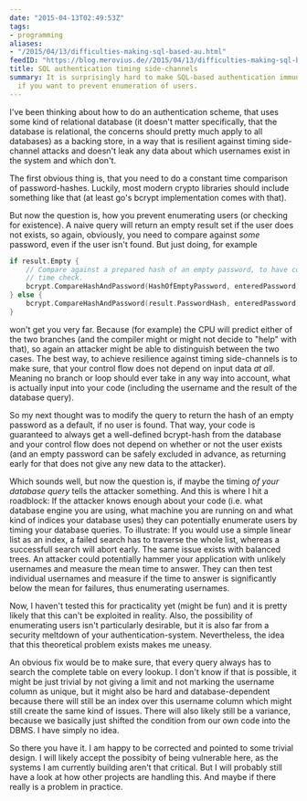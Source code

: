 ```yaml
---
date: "2015-04-13T02:49:53Z"
tags:
- programming
aliases:
- "/2015/04/13/difficulties-making-sql-based-au.html"
feedID: "https://blog.merovius.de//2015/04/13/difficulties-making-sql-based-au.html"
title: SQL authentication timing side-channels
summary: It is surprisingly hard to make SQL-based authentication immune to timing side-channels,
  if you want to prevent enumeration of users.
---
```

I've been thinking about how to do an authentication scheme, that uses some
kind of relational database (it doesn't matter specifically, that the database
is relational, the concerns should pretty much apply to all databases) as a
backing store, in a way that is resilient against timing side-channel attacks
and doesn't leak any data about which usernames exist in the system and which
don't.

The first obvious thing is, that you need to do a constant time comparison of
password-hashes. Luckily, most modern crypto libraries should include something
like that (at least go's bcrypt implementation comes with that).

But now the question is, how you prevent enumerating users (or checking for
existence). A naive query will return an empty result set if the user does not
exists, so again, obviously, you need to compare against *some* password, even
if the user isn't found. But just doing, for example

```go
if result.Empty {
	// Compare against a prepared hash of an empty password, to have constant
	// time check.
	bcrypt.CompareHashAndPassword(HashOfEmptyPassword, enteredPassword)
} else {
	bcrypt.CompareHashAndPassword(result.PasswordHash, enteredPassword)
}
```

won't get you very far. Because (for example) the CPU will predict either of
the two branches (and the compiler might or might not decide to "help" with
that), so again an attacker might be able to distinguish between the two cases.
The best way, to achieve resilience against timing side-channels is to make
sure, that your control flow does not depend on input data *at all*. Meaning no
branch or loop should ever take in any way into account, what is actually input
into your code (including the username and the result of the database query).

So my next thought was to modify the query to return the hash of an empty
password as a default, if no user is found. That way, your code is guaranteed
to always get a well-defined bcrypt-hash from the database and your control
flow does not depend on whether or not the user exists (and an empty password
can be safely excluded in advance, as returning early for that does not give
any new data to the attacker).

Which sounds well, but now the question is, if maybe the timing *of your
database query* tells the attacker something. And this is where I hit a
roadblock: If the attacker knows enough about your code (i.e. what database
engine you are using, what machine you are running on and what kind of indices
your database uses) they can potentially enumerate users by timing your
database queries. To illustrate: If you would use a simple linear list as an
index, a failed search has to traverse the whole list, whereas a successfull
search will abort early. The same issue exists with balanced trees. An attacker
could potentially hammer your application with unlikely usernames and measure
the mean time to answer. They can then test individual usernames and measure if
the time to answer is significantly below the mean for failures, thus
enumerating usernames.

Now, I haven't tested this for practicality yet (might be fun) and it is pretty
likely that this can't be exploited in reality. Also, the possibility of
enumerating users isn't particularly desirable, but it is also far from a
security meltdown of your authentication-system. Nevertheless, the idea that
this theoretical problem exists makes me uneasy.

An obvious fix would be to make sure, that every query always has to search
the complete table on every lookup. I don't know if that is possible, it might
be just trivial by not giving a limit and not marking the username column as
unique, but it might also be hard and database-dependent because there will
still be an index over this username column which might still create the same
kind of issues. There will also likely still be a variance, because we
basically just shifted the condition from our own code into the DBMS. I have
simply no idea.

So there you have it. I am happy to be corrected and pointed to some trivial
design. I will likely accept the possibity of being vulnerable here, as the
systems I am currently building aren't that critical. But I will probably still
have a look at how other projects are handling this. And maybe if there really
is a problem in practice.
